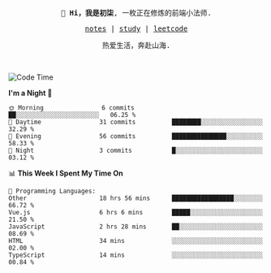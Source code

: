 <p align="center">
  <samp>
    <span><strong>👋 Hi，我是初柒</strong>,</span>
    <span>一枚正在修炼的前端小法师.</span>
  </samp>
</p>

<p align="center">
  <samp>
    <a href="https://www.wolai.com/dec-seven/wyPFvMTwAcD9muc6RMfThB">notes</a> |
    <a href="https://github.com/dec-seven/fe-study">study</a> |
    <a href="https://leetcode.cn/u/dec-seven/">leetcode</a>
  </samp>
</p>
<p align="center">
  <samp>
    <span>热爱生活，奔赴山海.</span>
  </samp>
</p>
<br>

<!--START_SECTION:waka-->
![Code Time](http://img.shields.io/badge/Code%20Time-725%20hrs%2053%20mins-blue)

**I'm a Night 🦉** 

```text
🌞 Morning                6 commits           ██░░░░░░░░░░░░░░░░░░░░░░░   06.25 % 
🌆 Daytime                31 commits          ████████░░░░░░░░░░░░░░░░░   32.29 % 
🌃 Evening                56 commits          ███████████████░░░░░░░░░░   58.33 % 
🌙 Night                  3 commits           █░░░░░░░░░░░░░░░░░░░░░░░░   03.12 % 
```


📊 **This Week I Spent My Time On** 

```text
💬 Programming Languages: 
Other                    18 hrs 56 mins      █████████████████░░░░░░░░   66.72 % 
Vue.js                   6 hrs 6 mins        █████░░░░░░░░░░░░░░░░░░░░   21.50 % 
JavaScript               2 hrs 28 mins       ██░░░░░░░░░░░░░░░░░░░░░░░   08.69 % 
HTML                     34 mins             ░░░░░░░░░░░░░░░░░░░░░░░░░   02.00 % 
TypeScript               14 mins             ░░░░░░░░░░░░░░░░░░░░░░░░░   00.84 % 
```


<!--END_SECTION:waka-->

